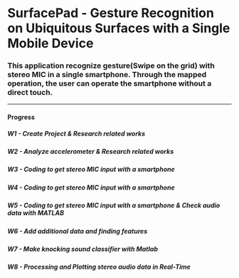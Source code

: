 # SurfacePad - Gesture Recognition on Ubiquitous Surfaces with a Single Mobile Device

### This application recognize gesture(Swipe on the grid) with stereo MIC in a single smartphone. Through the mapped operation, the user can operate the smartphone without a direct touch. 
---
#### Progress
##### W1 - Create Project & Research related works
##### W2 - Analyze accelerometer & Research related works
##### W3 - Coding to get stereo MIC input with a smartphone
##### W4 - Coding to get stereo MIC input with a smartphone
##### W5 - Coding to get stereo MIC input with a smartphone & Check audio data with MATLAB
##### W6 - Add additional data and finding features
##### W7 - Make knocking sound classifier with Matlab
##### W8 - Processing and Plotting stereo audio data in Real-Time